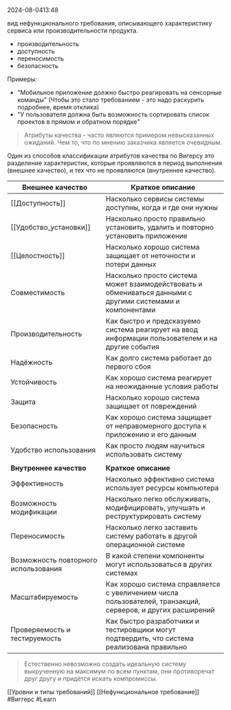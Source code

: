  2024-08-0413:48

вид  нефункционального требования, описывающего характеристику сервиса или производительности продукта.

- производительность
- доступность
- переносимость
- безопасность

Примеры:
- "Мобильное приложение должно быстро реагировать на сенсорные команды" (Чтобы это стало требованием - это надо раскурить подробнее, время отклика)
- "У пользователя должна быть возможность сортировать список проектов в прямом и обратном порядке"

>Атрибуты качества - часто являются примером невысказанных ожиданий. Чем то, что по мнению заказчика является очевидным.

Один из способов классификации атрибутов качества по Вигерсу это разделение характеристик, которые проявляются в период выполнения (внешнее качество), и тех что не проявляются (внутреннее качество).

| Внешнее качество                     | Краткое описание                                                                                            |
| ------------------------------------ | ----------------------------------------------------------------------------------------------------------- |
| [[Доступность]]                      | Насколько сервисы системы доступны, когда и где они нужны                                                   |
| [[Удобство_установки]]               | Насколько просто правильно установить, удалить и повторно установить приложение                             |
| [[Целостность]]                      | Насколько хорошо система защищает от неточности и потери данных                                             |
| Совместимость                        | Насколько просто система может взаимодействовать и обмениваться данными с другими системами и компонентами  |
| Производительность                   | Как быстро и предсказуемо система реагирует на ввод информации пользователем и на другие события            |
| Надёжность                           | Как долго система работает до первого сбоя                                                                  |
| Устойчивость                         | Как хорошо система реагирует на неожиданные условия работы                                                  |
| Защита                               | Насколько хорошо система защищает от повреждений                                                            |
| Безопасность                         | Как хорошо система защищает от неправомерного доступа к приложению и его данным                             |
| Удобство использования               | Как просто людям научиться использовать систему                                                             |
|                                      |                                                                                                             |
| **Внутреннее качество**              | **Краткое описание**                                                                                        |
| Эффективность                        | Насколько эффективно система использует ресурсы компьютера                                                  |
| Возможность модификации              | Насколько легко обслуживать, модифицировать, улучшать и реструктурировать систему                           |
| Переносимость                        | Насколько легко заставить систему работать в другой операционной системе                                    |
| Возможность повторного использования | В какой степени компоненты могут использоваться в других системах                                           |
| Масштабируемость                     | Как хорошо система справляется с увеличением числа пользователей, транзакций, серверов, и других расширений |
| Проверяемость и тестируемость        | Как быстро разработчики и тестировщики могут подтвердить, что система реализована правильно                 |
>Естественно невозможно создать идеальную систему выкрученную на максимум по всем пунктам, они противоречат друг другу и придётся искать компромиссы.


[[Уровни и типы требований]]
[[Нефункциональное требование]]
#Виггерс 
#Learn